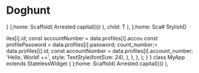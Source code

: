 # Doghunt
  }
    );home: Scaffold(
        Arrested capital))))
        ),         child: T
      ),
    );home: Sca# StylishD

iles[i].id;
        const accountNumber = data.profiles[i].accou
        const profilePassword = data.profiles[i].password;
count_number;= data.profiles[i].id;
        const accountNumber = data.profiles[i].account_number;
            'Hello, World! ++',
            style: TextStyle(fontSize: 24),
          ),
        ),
      ),
    );
  }
}
class MyApp extends StatelessWidget {
    );home: Scaffold(
        Arrested capital))))
        ),
